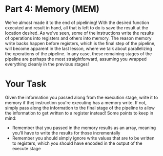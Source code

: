 # Part 4: Memory (MEM)
We've almost made it to the end of pipelining! With the desired function executed and result
in hand, all that is left to do is save the result at the location desired. As we've seen,
some of the instructions write the results of operations into registers and others into
memory. The reason memory write backs happen before registers, which is the final step of the
pipeline, will become apparent in the last lesson, where we talk about parallelizing the
operations of the pipeline. In any case, these remaining stages of the pipeline are perhaps
the most straightforward, assuming you wrapped everything cleanly in the previous stages!

# Your Task
Given the information you passed along from the execution stage, 
write it to memory if thej instruction you're executing has a memory write. If not,
simply pass along the information to the final stage of the pipeline to allow the
information to get written to a register instead! Some points to keep in mind:

- Remember that you passed in the memory results as an array, meaning you'll have to
write the results for those incrementally
- Remember you should simply ignore write values that are to be written to registers,
which you should have encoded in the output of the execute stage

